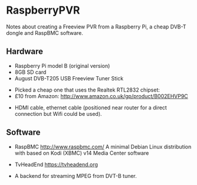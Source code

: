 RaspberryPVR
============

Notes about creating a Freeview PVR from a Raspberry Pi, a cheap DVB-T dongle and RaspBMC software.

Hardware
--------

-   Raspberry Pi model B (original version)
-   8GB SD card
-   August DVB-T205 USB Freeview Tuner Stick
  +  Picked a cheap one that uses the Realtek RTL2832 chipset:
  +  £10 from Amazon: http://www.amazon.co.uk/gp/product/B002EHVP9C
-   HDMI cable, ethernet cable (positioned near router for a direct connection but Wifi could be used).

Software
--------

-  RaspBMC http://www.raspbmc.com/
  A minimal Debian Linux distribution with based on Kodi (XBMC) v14 Media Center software

-  TvHeadEnd https://tvheadend.org
-  A backend for streaming MPEG from DVT-B tuner.


